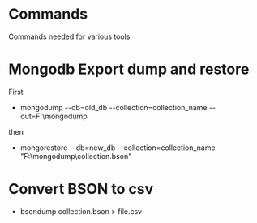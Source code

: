 # Commands
Commands needed for various tools 

# Mongodb Export dump and restore
First
* mongodump --db=old_db --collection=collection_name --out=F:\mongodump
 
then
* mongorestore --db=new_db --collection=collection_name "F:\mongodump\collection.bson"

# Convert BSON to csv

* bsondump collection.bson > file.csv

